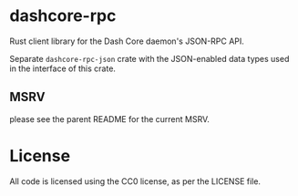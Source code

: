 dashcore-rpc
===============

Rust client library for the Dash Core daemon's JSON-RPC API.

Separate `dashcore-rpc-json` crate with the JSON-enabled data types used 
in the interface of this crate.


## MSRV

please see the parent README for the current MSRV.

# License

All code is licensed using the CC0 license, as per the LICENSE file.
